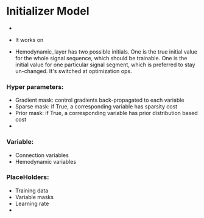 

# Initializer Model
-
- It works on 

- Hemodynamic_layer has two possible initials.
One is the true initial value for the whole signal sequence, which should be trainable.
One is the initial value for one particular signal segment, which is preferred to stay un-changed.
It's switched at optimization ops. 


### Hyper parameters:
- Gradient mask: control gradients back-propagated to each variable
- Sparse mask: if True, a corresponding variable has sparsity cost
- Prior mask: if True, a corresponding variable has prior distribution based cost
- 

### Variable:
- Connection variables
- Hemodynamic variables


### PlaceHolders:
- Training data
- Variable masks
- Learning rate
- 

